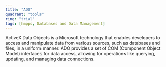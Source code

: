 ```yaml
---
title: "ADO"
quadrant: "tools"
ring: "trial"
tags: [hmpps, Databases and Data Management]
---
```


ActiveX Data Objects is a Microsoft technology that enables developers to access and manipulate data from various sources, such as databases and files, in a uniform manner. ADO provides a set of COM (Component Object Model) interfaces for data access, allowing for operations like querying, updating, and managing data connections.
